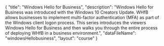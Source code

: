 {
	"title": "Windows Hello for Business",
	"description": "Windows Hello for Business was introduced with the Windows 10 Creators Update. WHfB allows businesses to implement multi-factor authentication (MFA) as part of the Windows client logon process. This series introduces the viewers Windows Hello for Business and then walks you through the entire process of deploying WHfB in a business environment.",
	"dataFileName": "windowsHellobusiness",
	"layout": "course"
}